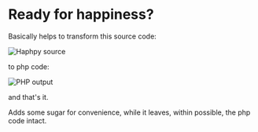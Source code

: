 Ready for happiness?
====================

Basically helps to transform this source code:

![Haphpy source](http://i.imgur.com/rKbsk8d.png)

to php code:

![PHP output](http://i.imgur.com/lZASezF.png)

and that's it.

Adds some sugar for convenience, while it leaves,
within possible, the php code intact.
